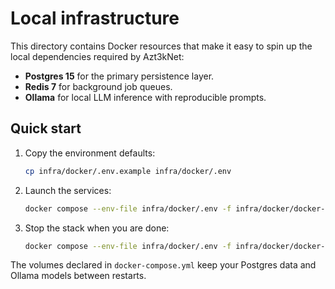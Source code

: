 # Local infrastructure

This directory contains Docker resources that make it easy to spin up
the local dependencies required by Azt3kNet:

- **Postgres 15** for the primary persistence layer.
- **Redis 7** for background job queues.
- **Ollama** for local LLM inference with reproducible prompts.

## Quick start

1. Copy the environment defaults:

   ```bash
   cp infra/docker/.env.example infra/docker/.env
   ```

2. Launch the services:

   ```bash
   docker compose --env-file infra/docker/.env -f infra/docker/docker-compose.yml up -d
   ```

3. Stop the stack when you are done:

   ```bash
   docker compose --env-file infra/docker/.env -f infra/docker/docker-compose.yml down
   ```

The volumes declared in `docker-compose.yml` keep your Postgres data and
Ollama models between restarts.

